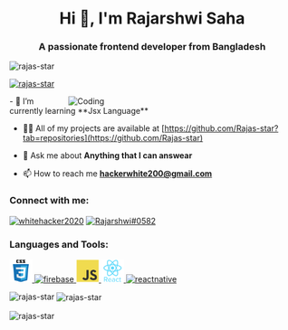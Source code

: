 <h1 align="center">Hi 👋, I'm Rajarshwi Saha</h1>
<h3 align="center">A passionate frontend developer from Bangladesh</h3>

<p align="left"> <img src="https://komarev.com/ghpvc/?username=rajas-star&label=Profile%20views&color=0e75b6&style=flat" alt="rajas-star" /> </p>

<p align="left"> <a href="https://github.com/ryo-ma/github-profile-trophy"><img src="https://github-profile-trophy.vercel.app/?username=rajas-star" alt="rajas-star" /></a> </p>

<img src="https://cdn.dribbble.com/users/1362913/screenshots/4641855/media/cc6a849bb3e3fbab1cd7d04b18dbe503.png" alt="Coding" align="right" width="400" >
- 🌱 I’m currently learning **Jsx Language**

- 👨‍💻 All of my projects are available at [https://github.com/Rajas-star?tab=repositories](https://github.com/Rajas-star)

- 💬 Ask me about **Anything that I can answear**

- 📫 How to reach me **hackerwhite200@gmail.com**

<h3 align="left">Connect with me:</h3>
<p align="left">
<a href="https://instagram.com/whitehacker2020" target="blank"><img align="center" src="https://raw.githubusercontent.com/rahuldkjain/github-profile-readme-generator/master/src/images/icons/Social/instagram.svg" alt="whitehacker2020" height="30" width="40" /></a>
<a href="https://discord.gg/Rajarshwi#0582" target="blank"><img align="center" src="https://raw.githubusercontent.com/rahuldkjain/github-profile-readme-generator/master/src/images/icons/Social/discord.svg" alt="Rajarshwi#0582" height="30" width="40" /></a>
</p>

<h3 align="left">Languages and Tools:</h3>
<p align="left"> <a href="https://www.w3schools.com/css/" target="_blank" rel="noreferrer"> <img src="https://raw.githubusercontent.com/devicons/devicon/master/icons/css3/css3-original-wordmark.svg" alt="css3" width="40" height="40"/> </a> <a href="https://firebase.google.com/" target="_blank" rel="noreferrer"> <img src="https://www.vectorlogo.zone/logos/firebase/firebase-icon.svg" alt="firebase" width="40" height="40"/> </a> <a href="https://developer.mozilla.org/en-US/docs/Web/JavaScript" target="_blank" rel="noreferrer"> <img src="https://raw.githubusercontent.com/devicons/devicon/master/icons/javascript/javascript-original.svg" alt="javascript" width="40" height="40"/> </a> <a href="https://reactjs.org/" target="_blank" rel="noreferrer"> <img src="https://raw.githubusercontent.com/devicons/devicon/master/icons/react/react-original-wordmark.svg" alt="react" width="40" height="40"/> </a> <a href="https://reactnative.dev/" target="_blank" rel="noreferrer"> <img src="https://reactnative.dev/img/header_logo.svg" alt="reactnative" width="40" height="40"/> </a> </p>

<p><img align="left" src="https://github-readme-stats.vercel.app/api/top-langs?username=rajas-star&show_icons=true&locale=en&layout=compact" alt="rajas-star" /></p>

<p>&nbsp;<img align="center" src="https://github-readme-stats.vercel.app/api?username=rajas-star&show_icons=true&locale=en" alt="rajas-star" /></p>

<p><img align="center" src="https://github-readme-streak-stats.herokuapp.com/?user=rajas-star&" alt="rajas-star" /></p>

